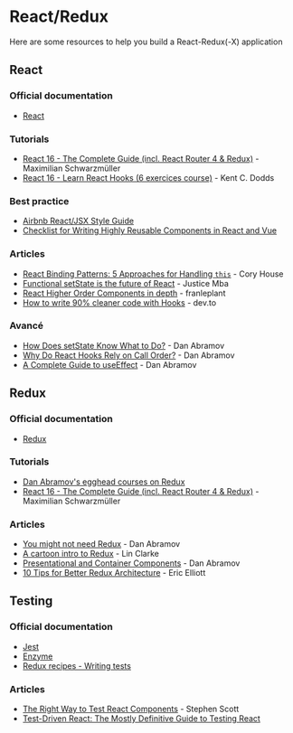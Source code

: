 # React/Redux

Here are some resources to help you build a React-Redux(-X) application

## React

### Official documentation
* [React](https://reactjs.org/docs/hello-world.html)

### Tutorials
* [React 16 - The Complete Guide (incl. React Router 4 & Redux)](https://udemy.com/react-the-complete-guide-incl-redux/)  - Maximilian Schwarzmüller
* [React 16 - Learn React Hooks (6 exercices course)](https://github.com/kentcdodds/learn-react-hooks)  - Kent C. Dodds

### Best practice
* [Airbnb React/JSX Style Guide](https://github.com/airbnb/javascript/tree/master/react)
* [Checklist for Writing Highly Reusable Components in React and Vue](https://hackernoon.com/checklist-for-writing-highly-reusable-components-in-react-and-vue-531f963864bd)

### Articles
* [React Binding Patterns: 5 Approaches for Handling `this`](https://medium.freecodecamp.org/react-binding-patterns-5-approaches-for-handling-this-92c651b5af56) - Cory House
* [Functional setState is the future of React](https://medium.freecodecamp.org/functional-setstate-is-the-future-of-react-374f30401b6b) - Justice Mba
* [React Higher Order Components in depth](https://medium.com/@franleplant/react-higher-order-components-in-depth-cf9032ee6c3e) - franleplant
* [How to write 90% cleaner code with Hooks](https://dev.to/aman_singh/how-to-write-90-cleaner-code-with-hooks-1mmj) - dev.to

### Avancé

* [How Does setState Know What to Do?](https://overreacted.io/how-does-setstate-know-what-to-do/) - Dan Abramov
* [Why Do React Hooks Rely on Call Order?](https://overreacted.io/why-do-hooks-rely-on-call-order/) - Dan Abramov
* [A Complete Guide to useEffect](https://overreacted.io/a-complete-guide-to-useeffect/) - Dan Abramov

## Redux

### Official documentation
* [Redux](https://redux.js.org/)

### Tutorials
* [Dan Abramov's egghead courses on Redux](https://egghead.io/instructors/dan-abramov)
* [React 16 - The Complete Guide (incl. React Router 4 & Redux)](https://udemy.com/react-the-complete-guide-incl-redux/) - Maximilian Schwarzmüller

### Articles
* [You might not need Redux](https://medium.com/@dan_abramov/you-might-not-need-redux-be46360cf367) - Dan Abramov
* [A cartoon intro to Redux](https://code-cartoons.com/a-cartoon-intro-to-redux-3afb775501a6) - Lin Clarke
* [Presentational and Container Components](https://medium.com/@dan_abramov/smart-and-dumb-components-7ca2f9a7c7d0) - Dan Abramov
* [10 Tips for Better Redux Architecture](https://medium.com/javascript-scene/10-tips-for-better-redux-architecture-69250425af44) - Eric Elliott

## Testing

### Official documentation
* [Jest](https://facebook.github.io/jest/docs/en/getting-started.html)
* [Enzyme](http://airbnb.io/enzyme/)
* [Redux recipes - Writing tests](https://github.com/reduxjs/redux/blob/master/docs/recipes/WritingTests.md)

### Articles
* [The Right Way to Test React Components](https://medium.freecodecamp.org/the-right-way-to-test-react-components-548a4736ab22) - Stephen Scott
* [Test-Driven React: The Mostly Definitive Guide to Testing React](https://www.valentinog.com/blog/test-driven-react/)
